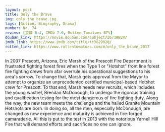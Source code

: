 ```yaml
---
layout: post 
title: Only the Brave
img: only_the_brave.jpg
tags: [Action, Biography, Drama]
number: No. 74
review: [豆瓣 8.4, IMDb 7.6, Rotten Tomatoes 87%]
douban_link: https://movie.douban.com/subject/26718828/
imdb_link: https://www.imdb.com/title/tt3829920/
rotten_link: https://www.rottentomatoes.com/m/only_the_brave_2017
---
```


In 2007 Prescott, Arizona, Eric Marsh of the Prescott Fire Department is frustrated fighting forest fires when the Type 1 or "Hotshot" front line forest fire fighting crews from afar overrule his operational suggestions to his area's sorrow. To change that, Marsh gets approval from the Mayor to attempt to organize an unprecedented certified municipal-based Hotshot crew for Prescott. To that end, Marsh needs new recruits, which includes the young wastrel, Brendan McDonough, to undergo the rigorous training and qualification testing for the most dangerous of fire fighting duty. Along the way, the new team meets the challenge and the hailed Granite Mountain Hotshots are born. In doing so, all the men, especially McDonough, are changed as new experience and maturity is achieved in fire-forged camaraderie. All this is put to the test in 2013 with the notorious Yarnell Hill Fire that will demand efforts and sacrifices no one can ignore.
